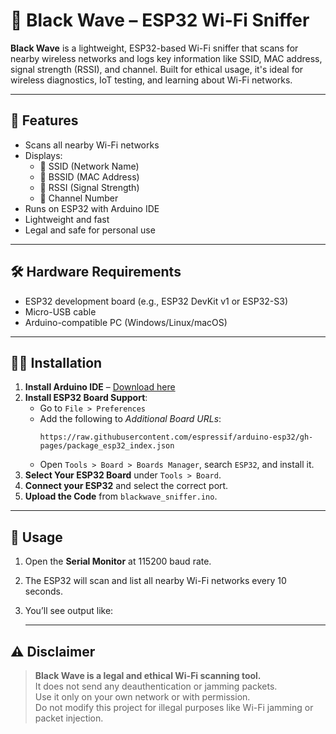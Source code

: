 # 📡 Black Wave – ESP32 Wi-Fi Sniffer

**Black Wave** is a lightweight, ESP32-based Wi-Fi sniffer that scans for nearby wireless networks and logs key information like SSID, MAC address, signal strength (RSSI), and channel. Built for ethical usage, it's ideal for wireless diagnostics, IoT testing, and learning about Wi-Fi networks.

---

## 🚀 Features

- Scans all nearby Wi-Fi networks
- Displays:
  - 📶 SSID (Network Name)
  - 🧭 BSSID (MAC Address)
  - 📡 RSSI (Signal Strength)
  - 🔁 Channel Number
- Runs on ESP32 with Arduino IDE
- Lightweight and fast
- Legal and safe for personal use

---

## 🛠️ Hardware Requirements

- ESP32 development board (e.g., ESP32 DevKit v1 or ESP32-S3)
- Micro-USB cable
- Arduino-compatible PC (Windows/Linux/macOS)

---

## 🧑‍💻 Installation

1. **Install Arduino IDE** – [Download here](https://www.arduino.cc/en/software)
2. **Install ESP32 Board Support**:
   - Go to `File > Preferences`
   - Add the following to *Additional Board URLs*:
     ```
     https://raw.githubusercontent.com/espressif/arduino-esp32/gh-pages/package_esp32_index.json
     ```
   - Open `Tools > Board > Boards Manager`, search `ESP32`, and install it.
3. **Select Your ESP32 Board** under `Tools > Board`.
4. **Connect your ESP32** and select the correct port.
5. **Upload the Code** from `blackwave_sniffer.ino`.

---

## 🧪 Usage

1. Open the **Serial Monitor** at 115200 baud rate.
2. The ESP32 will scan and list all nearby Wi-Fi networks every 10 seconds.
3. You’ll see output like:

   ---

## ⚠️ Disclaimer

> **Black Wave is a legal and ethical Wi-Fi scanning tool.**  
> It does not send any deauthentication or jamming packets.  
> Use it only on your own network or with permission.  
> Do not modify this project for illegal purposes like Wi-Fi jamming or packet injection.
